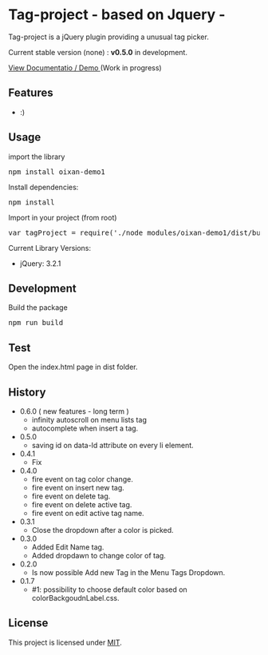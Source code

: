 # Tag-project  - based on Jquery -
Tag-project is a jQuery plugin providing a unusual tag picker.

Current stable version (none) : **v0.5.0** in development.

[View Documentatio / Demo ](http://tagproject.altervista.org/) (Work in progress)

## Features
* :)

## Usage
import the library 
<pre>
npm install oixan-demo1
</pre>
Install dependencies:
<pre>
npm install
</pre>
Import in your project (from root)
<pre>
var tagProject = require('./node_modules/oixan-demo1/dist/bundle.js');
</pre>
Current Library Versions:

- jQuery: 3.2.1

## Development
Build the package
<pre>
npm run build
</pre>

## Test
Open the index.html page in dist folder.

## History
- 0.6.0 ( new features - long term )
  - infinity autoscroll on menu lists tag
  - autocomplete when insert a tag.
- 0.5.0 
  - saving id on data-Id attribute on every li element.
- 0.4.1 
  - Fix 
- 0.4.0 
  - fire event on tag color change.
  - fire event on insert new tag.
  - fire event on delete tag.
  - fire event on delete active tag.
  - fire event on edit active tag name.
- 0.3.1 
  -  Close the dropdown after a color is picked.
- 0.3.0 
  -  Added Edit Name tag.
  -  Added dropdawn to change color of tag.
- 0.2.0 
  -  Is now possible Add new Tag in the Menu Tags Dropdown.
- 0.1.7
  -  #1: possibility to choose default color based on colorBackgoudnLabel.css.

## License
This project is licensed under [MIT](https://github.com/oixan/tag-project/blob/master/LICENSE "Read more about the MIT license").